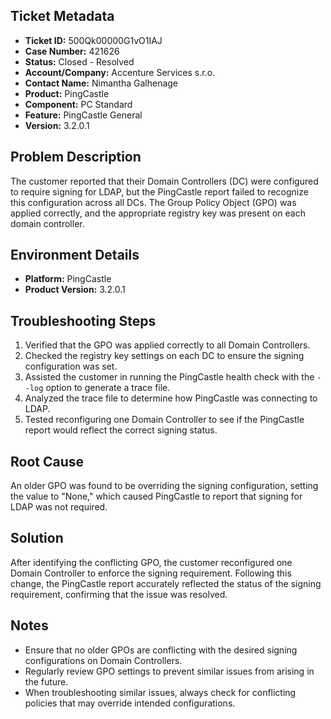 ## Ticket Metadata
- **Ticket ID:** 500Qk00000G1vO1IAJ
- **Case Number:** 421626
- **Status:** Closed - Resolved
- **Account/Company:** Accenture Services s.r.o.
- **Contact Name:** Nimantha Galhenage
- **Product:** PingCastle
- **Component:** PC Standard
- **Feature:** PingCastle General
- **Version:** 3.2.0.1

## Problem Description
The customer reported that their Domain Controllers (DC) were configured to require signing for LDAP, but the PingCastle report failed to recognize this configuration across all DCs. The Group Policy Object (GPO) was applied correctly, and the appropriate registry key was present on each domain controller.

## Environment Details
- **Platform:** PingCastle
- **Product Version:** 3.2.0.1

## Troubleshooting Steps
1. Verified that the GPO was applied correctly to all Domain Controllers.
2. Checked the registry key settings on each DC to ensure the signing configuration was set.
3. Assisted the customer in running the PingCastle health check with the `--log` option to generate a trace file.
4. Analyzed the trace file to determine how PingCastle was connecting to LDAP.
5. Tested reconfiguring one Domain Controller to see if the PingCastle report would reflect the correct signing status.

## Root Cause
An older GPO was found to be overriding the signing configuration, setting the value to "None," which caused PingCastle to report that signing for LDAP was not required.

## Solution
After identifying the conflicting GPO, the customer reconfigured one Domain Controller to enforce the signing requirement. Following this change, the PingCastle report accurately reflected the status of the signing requirement, confirming that the issue was resolved.

## Notes
- Ensure that no older GPOs are conflicting with the desired signing configurations on Domain Controllers.
- Regularly review GPO settings to prevent similar issues from arising in the future.
- When troubleshooting similar issues, always check for conflicting policies that may override intended configurations.